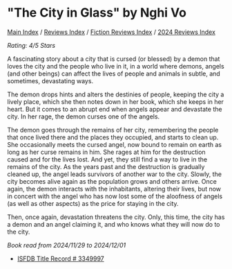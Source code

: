 # "The City in Glass" by Nghi Vo

[Main Index](../../../README.md) / [Reviews Index](../../README.md) / [Fiction Reviews Index](../README.md) / [2024 Reviews Index](README.md)

*Rating: 4/5 Stars*

A fascinating story about a city that is cursed (or blessed) by a demon that loves the city and the people who live in it, in a world where demons, angels (and other beings) can affect the lives of people and animals in subtle, and sometimes, devastating ways.

The demon drops hints and alters the destinies of people, keeping the city a lively place, which she then notes down in her book, which she keeps in her heart. But it comes to an abrupt end when angels appear and devastate the city. In her rage, the demon curses one of the angels.

The demon goes through the remains of her city, remembering the people that once lived there and the places they occupied, and starts to clean up. She occasionally meets the cursed angel, now bound to remain on earth as long as her curse remains in him. She rages at him for the destruction caused and for the lives lost. And yet, they still find a way to live in the remains of the city. As the years past and the destruction is gradually cleaned up, the angel leads survivors of another war to the city. Slowly, the city becomes alive again as the population grows and others arrive. Once again, the demon interacts with the inhabitants, altering their lives, but now in concert with the angel who has now lost some of the aloofness of angels (as well as other aspects) as the price for staying in the city.

Then, once again, devastation threatens the city. Only, this time, the city has a demon and an angel claiming it, and who knows what they will now do to the city.

*Book read from 2024/11/29 to 2024/12/01*

- [ISFDB Title Record # 3349997](https://www.isfdb.org/cgi-bin/title.cgi?3349997)

